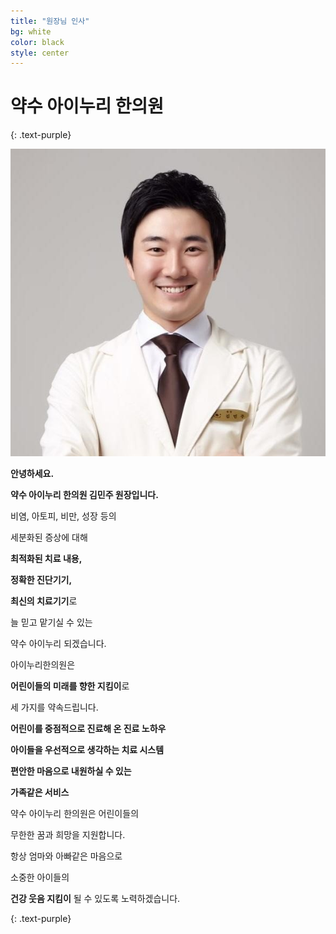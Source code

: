```yaml
---
title: "원장님 인사"
bg: white
color: black
style: center
---
```


# **약수 아이누리 한의원**
{: .text-purple}



![김민주 원장](../img/head_profile.jpg)

**안녕하세요.**

**약수 아이누리 한의원 김민주 원장입니다.**

비염, 아토피, 비만, 성장 등의

세분화된 증상에 대해

**최적화된 치료 내용,**

**정확한 진단기기,**

**최신의 치료기기**로

늘 믿고 맡기실 수 있는

약수 아이누리 되겠습니다.

아이누리한의원은

**어린이들의 미래를 향한 지킴이**로

세 가지를 약속드립니다.

**어린이를 중점적으로 진료해 온 진료 노하우**

**아이들을 우선적으로 생각하는 치료 시스템**

**편안한 마음으로 내원하실 수 있는**

**가족같은 서비스**

약수 아이누리 한의원은 어린이들의

무한한 꿈과 희망을 지원합니다.

항상 엄마와 아빠같은 마음으로

소중한 아이들의

**건강 웃음 지킴이**
될 수 있도록 노력하겠습니다.

{: .text-purple}
